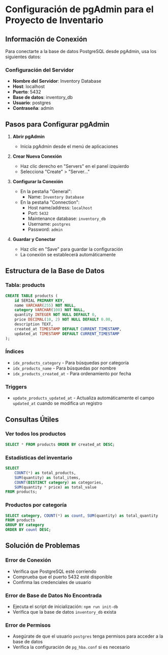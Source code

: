 # Configuración de pgAdmin para el Proyecto de Inventario

## Información de Conexión

Para conectarte a la base de datos PostgreSQL desde pgAdmin, usa los siguientes datos:

### Configuración del Servidor
- **Nombre del Servidor**: Inventory Database
- **Host**: localhost
- **Puerto**: 5432
- **Base de datos**: inventory_db
- **Usuario**: postgres
- **Contraseña**: admin

## Pasos para Configurar pgAdmin

1. **Abrir pgAdmin**
   - Inicia pgAdmin desde el menú de aplicaciones

2. **Crear Nueva Conexión**
   - Haz clic derecho en "Servers" en el panel izquierdo
   - Selecciona "Create" > "Server..."

3. **Configurar la Conexión**
   - En la pestaña "General":
     - Name: `Inventory Database`
   - En la pestaña "Connection":
     - Host name/address: `localhost`
     - Port: `5432`
     - Maintenance database: `inventory_db`
     - Username: `postgres`
     - Password: `admin`

4. **Guardar y Conectar**
   - Haz clic en "Save" para guardar la configuración
   - La conexión se establecerá automáticamente

## Estructura de la Base de Datos

### Tabla: products
```sql
CREATE TABLE products (
    id SERIAL PRIMARY KEY,
    name VARCHAR(255) NOT NULL,
    category VARCHAR(100) NOT NULL,
    quantity INTEGER NOT NULL DEFAULT 0,
    price DECIMAL(10, 2) NOT NULL DEFAULT 0.00,
    description TEXT,
    created_at TIMESTAMP DEFAULT CURRENT_TIMESTAMP,
    updated_at TIMESTAMP DEFAULT CURRENT_TIMESTAMP
);
```

### Índices
- `idx_products_category` - Para búsquedas por categoría
- `idx_products_name` - Para búsquedas por nombre
- `idx_products_created_at` - Para ordenamiento por fecha

### Triggers
- `update_products_updated_at` - Actualiza automáticamente el campo `updated_at` cuando se modifica un registro

## Consultas Útiles

### Ver todos los productos
```sql
SELECT * FROM products ORDER BY created_at DESC;
```

### Estadísticas del inventario
```sql
SELECT 
    COUNT(*) as total_products,
    SUM(quantity) as total_items,
    COUNT(DISTINCT category) as categories,
    SUM(quantity * price) as total_value
FROM products;
```

### Productos por categoría
```sql
SELECT category, COUNT(*) as count, SUM(quantity) as total_quantity
FROM products 
GROUP BY category 
ORDER BY count DESC;
```

## Solución de Problemas

### Error de Conexión
- Verifica que PostgreSQL esté corriendo
- Comprueba que el puerto 5432 esté disponible
- Confirma las credenciales de usuario

### Error de Base de Datos No Encontrada
- Ejecuta el script de inicialización: `npm run init-db`
- Verifica que la base de datos `inventory_db` exista

### Error de Permisos
- Asegúrate de que el usuario `postgres` tenga permisos para acceder a la base de datos
- Verifica la configuración de `pg_hba.conf` si es necesario
